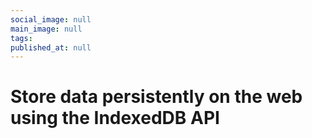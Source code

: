 ```yaml
---
social_image: null
main_image: null
tags: 
published_at: null
---
```


# Store data persistently on the web using the IndexedDB API

